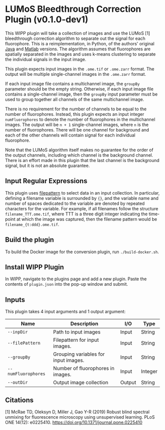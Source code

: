 # LUMoS Bleedthrough Correction Plugin (v0.1.0-dev1)

This WIPP plugin will take a collection of images and use the LUMoS [1] bleedthrough correction algorithm to separate out the signal for each fluorophore.
This is a reimplementation, in Python, of the authors' original [Java](https://github.com/tristan-mcrae-rochester/Multiphoton-Image-Analysis/blob/master/Spectral%20Unmixing/Code/ImageJ-FIJI/LUMoS_Spectral_Unmixing.java) and [Matlab](https://github.com/tristan-mcrae-rochester/Multiphoton-Image-Analysis/blob/master/Spectral%20Unmixing/Code/k_means_unmixing_circ/KMeansUnmixing.m) versions.
The algorithm assumes that fluorophores are spatially separated in the images and uses k-means clustering to separate the individual signals in the input image.

This plugin expects input images in the `.ome.tif` or `.ome.zarr` format.
The output will be multiple single-channel images in the `.ome.zarr` format.

If each input image file contains a multichannel image, the `groupBy` parameter should be the empty string.
Otherwise, if each input image file contains a single-channel image, then the `groupBy` input parameter must be used to group together all channels of the same multichannel image.

There is no requirement for the number of channels to be equal to the number of fluorophores.
Instead, this plugin expects an input integer `numFluorophores` to denote the number of fluorophores in the multichannel images.
The output will be `n + 1` single-channel images, where `n` is the number of fluorophores.
There will be one channel for background and each of the other channels will contain signal for each individual fluorophore.

Note that the LUMoS algorithm itself makes no guarantee for the order of the output channels, including which channel is the background channel.
There is an effort made in this plugin that the last channel is the background signal, but it is not an absolute guarantee.

## Input Regular Expressions

This plugin uses [filepattern](https://filepattern.readthedocs.io/en/latest/Examples.html#what-is-filepattern) to select data in an input collection.
In particular, defining a filename variable is surrounded by `{}`, and the variable name and number of spaces dedicated to the variable are denoted by repeated characters for the variable.
For example, if all filenames follow the structure `filename_TTT.ome.tif`, where TTT is a three digit integer indicating the time-point at which the image was captured, then the filename pattern would be `filename_{t:ddd}.ome.tif`.

## Build the plugin

To build the Docker image for the conversion plugin, run `./build-docker.sh`.

## Install WIPP Plugin

In WIPP, navigate to the plugins page and add a new plugin.
Paste the contents of `plugin.json` into the pop-up window and submit.

## Inputs

This plugin takes 4 input arguments and 1 output argument:

| Name                | Description                          | I/O    | Type    |
|---------------------|--------------------------------------|--------|---------|
| `--inpDir`          | Path to input images                 | Input  | String  |
| `--filePattern`     | Filepattern for input images.        | Input  | String  |
| `--groupBy`         | Grouping variables for input images. | Input  | String  |
| `--numFluorophores` | Number of fluorophores in images.    | Input  | Integer |
| `--outDir`          | Output image collection              | Output | String  |

## Citations

[1] McRae TD, Oleksyn D, Miller J, Gao Y-R (2019) Robust blind spectral unmixing for fluorescence microscopy using unsupervised learning. PLoS ONE 14(12): e0225410. https://doi.org/10.1371/journal.pone.0225410
